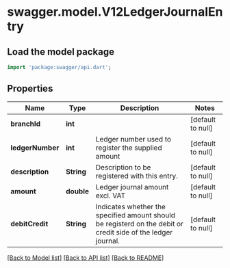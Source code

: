 # swagger.model.V12LedgerJournalEntry

## Load the model package
```dart
import 'package:swagger/api.dart';
```

## Properties
Name | Type | Description | Notes
------------ | ------------- | ------------- | -------------
**branchId** | **int** |  | [default to null]
**ledgerNumber** | **int** | Ledger number used to register the supplied amount | [default to null]
**description** | **String** | Description to be registered with this entry. | [default to null]
**amount** | **double** | Ledger journal amount excl. VAT | [default to null]
**debitCredit** | **String** | Indicates whether the specified amount should be registerd on the debit or credit side of the ledger journal. | [default to null]

[[Back to Model list]](../README.md#documentation-for-models) [[Back to API list]](../README.md#documentation-for-api-endpoints) [[Back to README]](../README.md)



